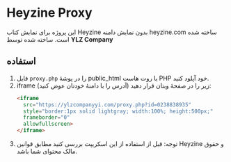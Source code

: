 # Heyzine Proxy

این پروژه برای نمایش کتاب Heyzine بدون نمایش دامنه heyzine.com ساخته شده است.
ساخته شده توسط **YLZ Company**

## استفاده
1. فایل `proxy.php` را در پوشهٔ public_html یا روت هاست PHP خود آپلود کنید.
2. iframe زیر را در صفحهٔ وبتان قرار دهید (آدرس را با دامنهٔ خودتان عوض کنید):
   ```html
   <iframe 
     src="https://ylzcompanyyi.com/proxy.php?id=0238838935"
     style="border:1px solid lightgray; width:100%; height:500px;"
     frameborder="0" 
     allowfullscreen>
   </iframe>
   ```
3. توجه: قبل از استفاده از این اسکریپت بررسی کنید مطابق قوانین Heyzine و حقوق مالک محتوای شما باشد.
